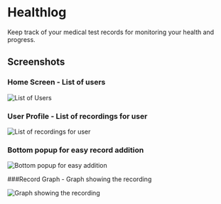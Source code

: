 # Healthlog

Keep track of your medical test records for monitoring your health and progress.

## Screenshots

### Home Screen - List of users

![List of Users](https://i.imgur.com/bsMoS6G.png)

### User Profile - List of recordings for user

![List of recordings for user](https://i.imgur.com/dlRo8VG.png)

### Bottom popup for easy record addition

![Bottom popup for easy addition](https://i.imgur.com/VY0XTnj.png)

###Record Graph - Graph showing the recording

![Graph showing the recording](https://i.imgur.com/qMAh2Lk.png
)
